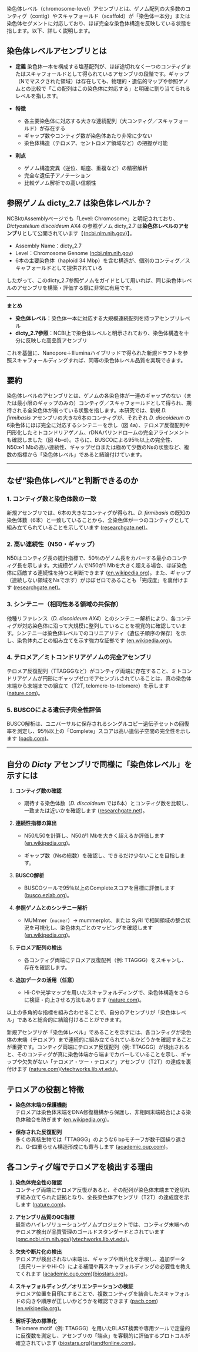 染色体レベル（chromosome-level）アセンブリとは、ゲノム配列の大多数のコンティグ（contig）やスキャフォールド（scaffold）が「染色体一本分」または染色体セグメントに対応しており、ほぼ完全な染色体構造を反映している状態を指します。以下、詳しく説明します。

## 染色体レベルアセンブリとは

* **定義**
  染色体一本を構成する塩基配列が、ほぼ途切れなく一つのコンティグまたはスキャフォールドとして得られているアセンブリの段階です。ギャップ（Nでマスクされた領域）は存在しても、物理的・遺伝的マップや参照ゲノムとの比較で「この配列はこの染色体に対応する」と明確に割り当てられるレベルを指します。
* **特徴**

  * 各主要染色体に対応する大きな連続配列（大コンティグ／スキャフォールド）が存在する
  * ギャップ数やコンティグ数が染色体あたり非常に少ない
  * 染色体構造（テロメア、セントロメア領域など）の把握が可能
* **利点**

  * ゲノム構造変異（逆位、転座、重複など）の精密解析
  * 完全な遺伝子アノテーション
  * 比較ゲノム解析での高い信頼性

## 参照ゲノム dicty\_2.7 は染色体レベルか？

NCBIのAssemblyページでも「Level: Chromosome」と明記されており、*Dictyostelium discoideum* AX4 の参照ゲノム dicty\_2.7 は**染色体レベルのアセンブリ**として公開されています【([ncbi.nlm.nih.gov][1])】。

* Assembly Name：dicty\_2.7
* Level：Chromosome Genome ([ncbi.nlm.nih.gov][1])
* 6本の主要染色体（haploid 34 Mbp）を含む構造が、個別のコンティグ／スキャフォールドとして提供されている

したがって、このdicty\_2.7参照ゲノムをガイドとして用いれば、同じ染色体レベルのアセンブリを構築・評価する際に非常に有用です。

---

**まとめ**

* **染色体レベル**：染色体一本に対応する大規模連続配列を持つアセンブリレベル
* **dicty\_2.7参照**：NCBI上で染色体レベルと明示されており、染色体構造を十分に反映した高品質アセンブリ

これを基盤に、Nanopore＋Illuminaハイブリッドで得られた新規ドラフトを参照スキャフォールディングすれば、同等の染色体レベル品質を実現できます。

[1]: https://www.ncbi.nlm.nih.gov/assembly/255488?utm_source=chatgpt.com "dicty_2.7 - Genome - Assembly - NCBI"


## 要約

染色体レベルのアセンブリとは、ゲノムの各染色体が一連のギャップのない（または最小限のギャップのみの）コンティグ／スキャフォールドとして得られ、期待される全染色体が揃っている状態を指します。本研究では、新規 _D. firmibasis_ アセンブリの大きな6本のコンティグが、それぞれ _D. discoideum_ の6染色体にほぼ完全に対応するシンテニーを示し（図 4a）、テロメア反復配列や円形化したミトコンドリアゲノム、rDNAパリンドロームの完全アラインメントも確認しました（図 4b–d）。さらに、BUSCOによる95％以上の完全性、N50≫1 Mbの高い連続性、ギャップゼロまたは極めて少数のNsの状態など、複数の指標から「染色体レベル」であると結論付けています。

---

## なぜ“染色体レベル”と判断できるのか

### 1. コンティグ数と染色体数の一致

新規アセンブリでは、6本の大きなコンティグが得られ、_D. firmibasis_ の既知の染色体数（6本）と一致していることから、全染色体が一つのコンティグとして組み立てられていることを示しています ([researchgate.net](https://www.researchgate.net/post/What-are-the-different-grades-of-genome-completeness?utm_source=chatgpt.com "What are the different \"grades\" of genome completeness?"))。

### 2. 高い連続性（N50・ギャップ）

N50はコンティグ長の統計指標で、50％のゲノム長をカバーする最小のコンティグ長を示します。大規模ゲノムでN50が1 Mbを大きく超える場合、ほぼ染色体に匹敵する連続性を持つと判断できます ([en.wikipedia.org](https://en.wikipedia.org/wiki/N50%2C_L50%2C_and_related_statistics?utm_source=chatgpt.com "N50, L50, and related statistics"))。また、ギャップ（連続しない領域をNsで示す）がほぼゼロであることも「完成度」を裏付けます ([researchgate.net](https://www.researchgate.net/post/What-are-the-different-grades-of-genome-completeness?utm_source=chatgpt.com "What are the different \"grades\" of genome completeness?"))。

### 3. シンテニー（相同性ある領域の共保存）

他種リファレンス（_D. discoideum AX4_）とのシンテニー解析により、各コンティグが対応染色体に沿って大規模に整列していることを視覚的に確認しています。シンテニーは染色体レベルでのコリニアリティ（遺伝子順序の保存）を示し、染色体丸ごとの組み立てを示す強力な証拠です ([en.wikipedia.org](https://en.wikipedia.org/wiki/Synteny?utm_source=chatgpt.com "Synteny"))。

### 4. テロメア／ミトコンドリアゲノムの完全アセンブリ

テロメア反復配列（TTAGGGなど）がコンティグ両端に存在すること、ミトコンドリアゲノムが円形にギャップゼロでアセンブルされていることは、真の染色体末端から末端までの組立て（T2T, telomere-to-telomere）を示します ([nature.com](https://www.nature.com/articles/s41588-025-02137-x?utm_source=chatgpt.com "A telomere-to-telomere genome assembly coupled with multi-omic ..."))。

### 5. BUSCOによる遺伝子完全性評価

BUSCO解析は、ユニバーサルに保存されるシングルコピー遺伝子セットの回復率を測定し、95％以上の「Complete」スコアは高い遺伝子空間の完全性を示します ([pacb.com](https://www.pacb.com/blog/beyond-contiguity/?utm_source=chatgpt.com "assessing the quality of genome assemblies with the 3 Cs - PacBio"))。

---

## 自分の _Dicty_ アセンブリで同様に「染色体レベル」を示すには

1. **コンティグ数の確認**
    
    - 期待する染色体数（_D. discoideum_ では6本）とコンティグ数を比較し、一致または近いかを確認します ([researchgate.net](https://www.researchgate.net/post/What-are-the-different-grades-of-genome-completeness?utm_source=chatgpt.com "What are the different \"grades\" of genome completeness?"))。
        
2. **連続性指標の算出**
    
    - N50/L50を計算し、N50が1 Mbを大きく超えるか評価します ([en.wikipedia.org](https://en.wikipedia.org/wiki/N50%2C_L50%2C_and_related_statistics?utm_source=chatgpt.com "N50, L50, and related statistics"))。
        
    - ギャップ数（Nsの総数）を確認し、できるだけ少ないことを目指します。
        
3. **BUSCO解析**
    
    - BUSCOツールで95％以上のCompleteスコアを目標に評価します ([busco.ezlab.org](https://busco.ezlab.org/busco_userguide.html?utm_source=chatgpt.com "User guide BUSCO v5.8.2 - EZlab"))。
        
4. **参照ゲノムとのシンテニー解析**
    
    - MUMmer（`nucmer`）→ mummerplot、または SyRI で相同領域の整合状況を可視化し、染色体丸ごとのマッピングを確認します ([en.wikipedia.org](https://en.wikipedia.org/wiki/Synteny?utm_source=chatgpt.com "Synteny"))。
        
5. **テロメア配列の検出**
    
    - 各コンティグ両端にテロメア反復配列（例: TTAGGG）をスキャンし、存在を確認します。
        
6. **追加データの活用（任意）**
    
    - Hi-Cや光学マップを用いたスキャフォルディングで、染色体構造をさらに検証・向上させる方法もあります ([nature.com](https://www.nature.com/articles/s42003-022-04341-5?utm_source=chatgpt.com "A chromosome-level genome assembly reveals genomic ... - Nature"))。
        

以上の多角的な指標を組み合わせることで、自分のアセンブリが「染色体レベル」であると総合的に結論付けることができます。

新規アセンブリが「染色体レベル」であることを示すには、各コンティグが染色体の末端（テロメア）まで連続的に組み立てられているかどうかを確認することが重要です。コンティグ両端にテロメア反復配列（例: TTAGGG）が検出されると、そのコンティグが真に染色体端から端までカバーしていることを示し、ギャップや欠失がない「テロメア・ツー・テロメア」アセンブリ（T2T）の達成を裏付けます ([nature.com](https://www.nature.com/articles/s41586-020-2547-7?utm_source=chatgpt.com "Telomere-to-telomere assembly of a complete human X chromosome"))([vtechworks.lib.vt.edu](https://vtechworks.lib.vt.edu/items/12af85a5-78ac-4cc0-95cd-943c12d51345?utm_source=chatgpt.com "A Chromosomal Assembly of the New World Malaria Mosquito Ends ..."))。

## テロメアの役割と特徴

- **染色体末端の保護機能**  
    テロメアは染色体末端をDNA修復機構から保護し、非相同末端結合による染色体融合を防ぎます ([en.wikipedia.org](https://en.wikipedia.org/wiki/Telomere?utm_source=chatgpt.com "Telomere"))。
    
- **保存された反復配列**  
    多くの真核生物では「TTAGGG」のような6 bpモチーフが数千回繰り返され、G-四重らせん構造形成にも寄与します ([academic.oup.com](https://academic.oup.com/nar/article/52/20/12456/7798794?utm_source=chatgpt.com "Haplotype-resolved de novo assembly revealed unique ..."))。
    

## 各コンティグ端でテロメアを検出する理由

1. **染色体完全性の確認**  
    コンティグ両端にテロメア反復があると、その配列が染色体末端まで途切れず組み立てられた証拠となり、全長染色体アセンブリ（T2T）の達成度を示します ([nature.com](https://www.nature.com/articles/s41586-020-2547-7?utm_source=chatgpt.com "Telomere-to-telomere assembly of a complete human X chromosome"))。
    
2. **アセンブリ品質のQC指標**  
    最新のハイレゾリューションゲノムプロジェクトでは、コンティグ末端へのテロメア検出が品質管理のゴールドスタンダードとされています ([pmc.ncbi.nlm.nih.gov](https://pmc.ncbi.nlm.nih.gov/articles/PMC10462168/?utm_source=chatgpt.com "Genome assembly in the telomere-to-telomere era - PMC"))([vtechworks.lib.vt.edu](https://vtechworks.lib.vt.edu/items/12af85a5-78ac-4cc0-95cd-943c12d51345?utm_source=chatgpt.com "A Chromosomal Assembly of the New World Malaria Mosquito Ends ..."))。
    
3. **欠失や断片化の検出**  
    テロメアが検出されない末端は、ギャップや断片化を示唆し、追加データ（長尺リードやHi-C）による補間や再スキャフォルディングの必要性を教えてくれます ([academic.oup.com](https://academic.oup.com/dnaresearch/article/32/1/dsae036/7927918?utm_source=chatgpt.com "Near-complete telomere-to-telomere de novo genome assembly in ..."))([biostars.org](https://www.biostars.org/p/424539/?utm_source=chatgpt.com "How to blastn a very short query sequence? Identifying telomeres in ..."))。
    
4. **スキャフォルディング／オリエンテーションの検証**  
    テロメア位置を目印にすることで、複数コンティグを結合したスキャフォルドの向きや順序が正しいかどうかを確認できます ([pacb.com](https://www.pacb.com/blog/genomes-vs-gennnnes-difference-contigs-scaffolds-genome-assemblies/?utm_source=chatgpt.com "the difference between contigs and scaffolds in genome assemblies"))([en.wikipedia.org](https://en.wikipedia.org/wiki/Contig?utm_source=chatgpt.com "Contig"))。
    
5. **解析手法の標準化**  
    Telomere motif（例: TTAGGG）を用いたBLAST検索や専用ツールで定量的に反復数を測定し、アセンブリの「端点」を客観的に評価するプロトコルが確立されています ([biostars.org](https://www.biostars.org/p/424539/?utm_source=chatgpt.com "How to blastn a very short query sequence? Identifying telomeres in ..."))([tandfonline.com](https://www.tandfonline.com/doi/full/10.2144/btn-2018-0057?utm_source=chatgpt.com "Full article: A Bioinformatics Approach to Identify Telomere Sequences"))。


